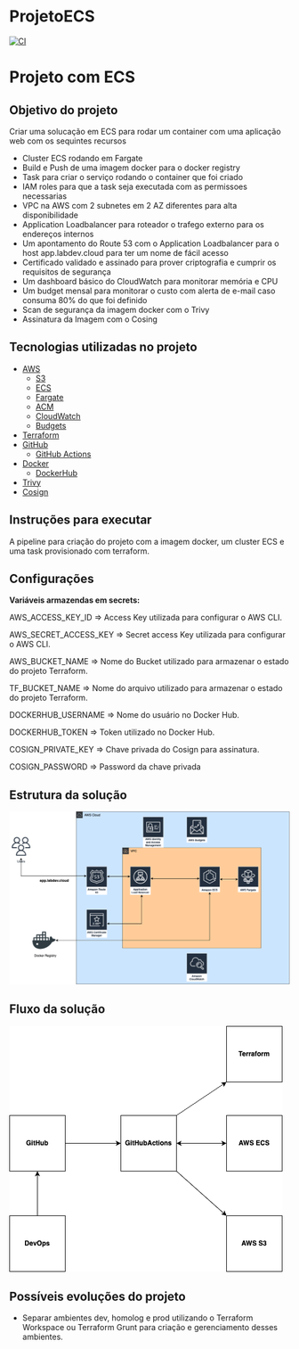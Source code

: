 # ProjetoECS

[![CI](https://github.com/danielmagevski/ProjetoECS/actions/workflows/apply.yml/badge.svg)](https://github.com/danielmagevski/ProjetoECS/actions/workflows/apply.yml)

# Projeto com ECS

## Objetivo do projeto

Criar uma solucação em ECS para rodar um container com uma aplicação web com os sequintes recursos

- Cluster ECS rodando em Fargate
- Build e Push de uma imagem docker para o docker registry
- Task para criar o serviço rodando o container que foi criado
- IAM roles para que a task seja executada com as permissoes necessarias
- VPC na AWS com 2 subnetes em 2 AZ diferentes para alta disponibilidade
- Application Loadbalancer para roteador o trafego externo para os endereços internos
- Um apontamento do Route 53 com o Application Loadbalancer para o host app.labdev.cloud para ter um nome de fácil acesso
- Certificado validado e assinado para prover criptografia e cumprir os requisitos de segurança
- Um dashboard básico do CloudWatch para monitorar memória e CPU
- Um budget mensal para monitorar o custo com alerta de e-mail caso consuma 80% do que foi definido
- Scan de segurança da imagem docker com o Trivy
- Assinatura da Imagem com o Cosing



## Tecnologias utilizadas no projeto

+ [AWS](https://aws.amazon.com)
   + [S3](https://aws.amazon.com/s3)
   + [ECS](https://aws.amazon.com/ecs/)
   + [Fargate](https://aws.amazon.com/fargate/)
   + [ACM](https://aws.amazon.com/certificate-manager/)
   + [CloudWatch](https://aws.amazon.com/cloudwatch/)
   + [Budgets](https://aws.amazon.com/aws-cost-management/aws-budgets/)
+ [Terraform](https://www.terraform.io)
+ [GitHub](https://github.com)
    + [GitHub Actions](https://github.com/features/actions)
+ [Docker](https://docker.com/)
    + [DockerHub](https://hub.docker.com/)
+ [Trivy](https://trivy.dev/)
+ [Cosign](https://docs.sigstore.dev/signing/quickstart/)

## Instruções para executar

A pipeline para criação do projeto com a imagem docker, um cluster ECS e uma task provisionado com terraform.

## Configurações 

**Variáveis armazendas em secrets:**

AWS_ACCESS_KEY_ID => Access Key utilizada para configurar o AWS CLI.

AWS_SECRET_ACCESS_KEY => Secret access Key utilizada para configurar o AWS CLI.

AWS_BUCKET_NAME => Nome do Bucket utilizado para armazenar o estado do projeto Terraform.

TF_BUCKET_NAME => Nome do arquivo utilizado para armazenar o estado do projeto Terraform.

DOCKERHUB_USERNAME => Nome do usuário no Docker Hub.

DOCKERHUB_TOKEN => Token utilizado no Docker Hub.

COSIGN_PRIVATE_KEY => Chave privada do Cosign para assinatura.

COSIGN_PASSWORD => Password da chave privada

## Estrutura da solução

![Estrutura da solução ](./diagrama/estrutura.drawio.png)

## Fluxo da solução

![Fluxo da solução](./diagrama/fluxo.drawio.png)

## Possíveis evoluções do projeto

+ Separar ambientes dev, homolog e prod utilizando o Terraform Workspace ou Terraform Grunt para criação e gerenciamento desses ambientes.

